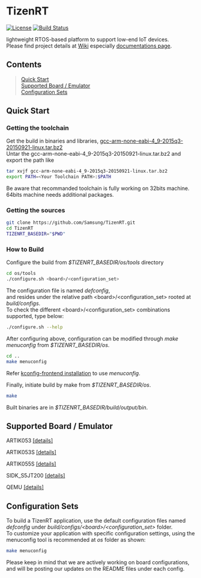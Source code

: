# TizenRT

[![License](https://img.shields.io/badge/licence-Apache%202.0-brightgreen.svg?style=flat)](LICENSE)
[![Build Status](https://travis-ci.org/Samsung/TizenRT.svg?branch=master)](https://travis-ci.org/Samsung/TizenRT)

lightweight RTOS-based platform to support low-end IoT devices.  
Please find project details at [Wiki](https://github.com/Samsung/TizenRT/wiki) especially [documentations page](https://github.com/Samsung/TizenRT/wiki/Documentations).

## Contents

> [Quick Start](#quick-start)  
> [Supported Board / Emulator](#supported-board--emulator)  
> [Configuration Sets](#configuration-sets)

## Quick Start
### Getting the toolchain

Get the build in binaries and libraries, [gcc-arm-none-eabi-4_9-2015q3-20150921-linux.tar.bz2](https://launchpad.net/gcc-arm-embedded/4.9/4.9-2015-q3-update)  
Untar the gcc-arm-none-eabi-4_9-2015q3-20150921-linux.tar.bz2 and export the path like

```bash
tar xvjf gcc-arm-none-eabi-4_9-2015q3-20150921-linux.tar.bz2
export PATH=<Your Toolchain PATH>:$PATH
```
Be aware that recommanded toolchain is fully working on 32bits machine. 64bits machine needs additional packages.

### Getting the sources

```bash
git clone https://github.com/Samsung/TizenRT.git
cd TizenRT
TIZENRT_BASEDIR="$PWD"
```

### How to Build

Configure the build from *$TIZENRT_BASEDIR/os/tools* directory
```bash
cd os/tools
./configure.sh <board>/<configuration_set>
```
The configuration file is named *defconfig*,  
and resides under the relative path \<board\>/\<configuration_set\> rooted at *build/configs*.  
To check the different \<board\>/\<configuration_set\> combinations supported, type below:
```bash
./configure.sh --help
```

After configuring above, configuration can be modified through *make menuconfig* from *$TIZENRT_BASEDIR/os*.
```bash
cd ..
make menuconfig
```

Refer [kconfig-frontend installation](docs/HowtoInstallKconfigFrontend.md) to use *menuconfig*.

Finally, initiate build by make from *$TIZENRT_BASEDIR/os*.
```bash
make
```

Built binaries are in *$TIZENRT_BASEDIR/build/output/bin*.

## Supported Board / Emulator

ARTIK053 [[details]](build/configs/artik053/README.md)

ARTIK053S [[details]](build/configs/artik053s/README.md)

ARTIK055S [[details]](build/configs/artik055s/README.md)

SIDK_S5JT200 [[details]](build/configs/sidk_s5jt200/README.md)

QEMU [[details]](build/configs/qemu/README.md)

## Configuration Sets

To build a TizenRT application, use the default configuration files named *defconfig* under *build/configs/\<board\>/\<configuration_set\>* folder.  
To customize your application with specific configuration settings, using the menuconfig tool is recommended at *os* folder as shown:
```bash
make menuconfig
```
Please keep in mind that we are actively working on board configurations, and will be posting our updates on the README files under each config.

